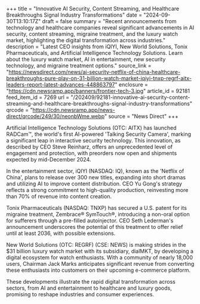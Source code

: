 +++
title = "Innovative AI Security, Content Streaming, and Healthcare Breakthroughs Signal Industry Transformations"
date = "2024-09-30T13:10:17Z"
draft = false
summary = "Recent announcements from technology and healthcare companies reveal significant advancements in AI security, content streaming, migraine treatment, and the luxury watch market, highlighting the digital transformation across industries."
description = "Latest CEO insights from iQIYI, New World Solutions, Tonix Pharmaceuticals, and Artificial Intelligence Technology Solutions. Learn about the luxury watch market, AI in entertainment, new security technology, and migraine treatment options."
source_link = "https://newsdirect.com/news/ai-security-netflix-of-china-healthcare-breakthroughs-pure-play-on-31-billion-watch-market-iqiyi-tnxp-regrf-aitx-leaders-report-latest-advances-448863797"
enclosure = "https://cdn.newsramp.app/banners/frontier-tech-3.jpg"
article_id = 92181
feed_item_id = 7269
url = "/202409/92181-innovative-ai-security-content-streaming-and-healthcare-breakthroughs-signal-industry-transformations"
qrcode = "https://cdn.newsramp.app/news-direct/qrcode/249/30/neonbWme.webp"
source = "News Direct"
+++

<p>Artificial Intelligence Technology Solutions (OTC: AITX) has launched RADCam™, the world's first AI-powered 'Talking Security Camera', marking a significant leap in interactive security technology. This innovation, as described by CEO Steve Reinharz, offers an unprecedented level of engagement and protection, with preorders now open and shipments expected by mid-December 2024.</p><p>In the entertainment sector, iQIYI (NASDAQ: IQ), known as the 'Netflix of China', plans to release over 300 new titles, expanding into short dramas and utilizing AI to improve content distribution. CEO Yu Gong's strategy reflects a strong commitment to high-quality production, reinvesting more than 70% of revenue into content creation.</p><p>Tonix Pharmaceuticals (NASDAQ: TNXP) has secured a U.S. patent for its migraine treatment, Zembrace® SymTouch®, introducing a non-oral option for sufferers through a pre-filled autoinjector. CEO Seth Lederman's announcement underscores the potential of this treatment to offer relief until at least 2036, with possible extensions.</p><p>New World Solutions (OTC: REGRF) (CSE: NEWS) is making strides in the $31 billion luxury watch market with its subsidiary, dialMKT, by developing a digital ecosystem for watch enthusiasts. With a community of nearly 18,000 users, Chairman Jack Marks anticipates significant revenue from converting these enthusiasts into customers on their upcoming e-commerce platform.</p><p>These developments illustrate the rapid digital transformation across sectors, from AI and entertainment to healthcare and luxury goods, promising to reshape industries and consumer experiences.</p>